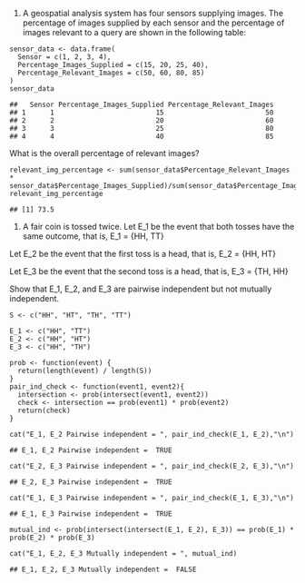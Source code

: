 1.  A geospatial analysis system has four sensors supplying images. The
    percentage of images supplied by each sensor and the percentage of
    images relevant to a query are shown in the following table:

<!-- -->

    sensor_data <- data.frame(
      Sensor = c(1, 2, 3, 4),
      Percentage_Images_Supplied = c(15, 20, 25, 40),
      Percentage_Relevant_Images = c(50, 60, 80, 85)
    )
    sensor_data

    ##   Sensor Percentage_Images_Supplied Percentage_Relevant_Images
    ## 1      1                         15                         50
    ## 2      2                         20                         60
    ## 3      3                         25                         80
    ## 4      4                         40                         85

What is the overall percentage of relevant images?

    relevant_img_percentage <- sum(sensor_data$Percentage_Relevant_Images * sensor_data$Percentage_Images_Supplied)/sum(sensor_data$Percentage_Images_Supplied)
    relevant_img_percentage

    ## [1] 73.5

1.  A fair coin is tossed twice. Let E\_1 be the event that both tosses
    have the same outcome, that is, E\_1 = {HH, TT}

Let E\_2 be the event that the first toss is a head, that is, E\_2 =
{HH, HT}

Let E\_3 be the event that the second toss is a head, that is, E\_3 =
{TH, HH}

Show that E\_1, E\_2, and E\_3 are pairwise independent but not mutually
independent.

    S <- c("HH", "HT", "TH", "TT")

    E_1 <- c("HH", "TT")
    E_2 <- c("HH", "HT")
    E_3 <- c("HH", "TH")

    prob <- function(event) {
      return(length(event) / length(S))
    }
    pair_ind_check <- function(event1, event2){
      intersection <- prob(intersect(event1, event2))
      check <- intersection == prob(event1) * prob(event2)
      return(check)
    }

    cat("E_1, E_2 Pairwise independent = ", pair_ind_check(E_1, E_2),"\n")

    ## E_1, E_2 Pairwise independent =  TRUE

    cat("E_2, E_3 Pairwise independent = ", pair_ind_check(E_2, E_3),"\n")

    ## E_2, E_3 Pairwise independent =  TRUE

    cat("E_1, E_3 Pairwise independent = ", pair_ind_check(E_1, E_3),"\n")

    ## E_1, E_3 Pairwise independent =  TRUE

    mutual_ind <- prob(intersect(intersect(E_1, E_2), E_3)) == prob(E_1) * prob(E_2) * prob(E_3)

    cat("E_1, E_2, E_3 Mutually independent = ", mutual_ind)

    ## E_1, E_2, E_3 Mutually independent =  FALSE
